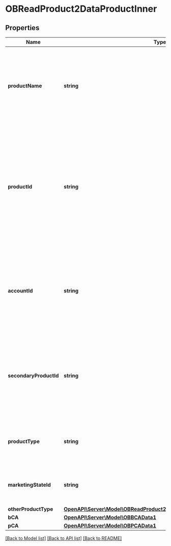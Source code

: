 # OBReadProduct2DataProductInner

## Properties
Name | Type | Description | Notes
------------ | ------------- | ------------- | -------------
**productName** | **string** | The name of the Product used for marketing purposes from a customer perspective. I.e. what the customer would recognise. | [optional] 
**productId** | **string** | The unique ID that has been internally assigned by the financial institution to each of the current account banking products they market to their retail and/or small to medium enterprise (SME) customers. | [optional] 
**accountId** | **string** | A unique and immutable identifier used to identify the account resource. This identifier has no meaning to the account owner. | 
**secondaryProductId** | **string** | Any secondary Identification which  supports Product Identifier to uniquely identify the current account banking products. | [optional] 
**productType** | **string** | Product type : Personal Current Account, Business Current Account | 
**marketingStateId** | **string** | Unique and unambiguous identification of a  Product Marketing State. | [optional] 
**otherProductType** | [**OpenAPI\Server\Model\OBReadProduct2DataProductInnerOtherProductType**](OBReadProduct2DataProductInnerOtherProductType.md) |  | [optional] 
**bCA** | [**OpenAPI\Server\Model\OBBCAData1**](OBBCAData1.md) |  | [optional] 
**pCA** | [**OpenAPI\Server\Model\OBPCAData1**](OBPCAData1.md) |  | [optional] 

[[Back to Model list]](../README.md#documentation-for-models) [[Back to API list]](../README.md#documentation-for-api-endpoints) [[Back to README]](../README.md)


